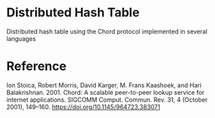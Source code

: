 # Distributed Hash Table
Distributed hash table using the Chord protocol implemented in several languages

# Reference

Ion Stoica, Robert Morris, David Karger, M. Frans Kaashoek, and Hari Balakrishnan. 2001. Chord: A scalable peer-to-peer lookup service for internet applications. SIGCOMM Comput. Commun. Rev. 31, 4 (October 2001), 149–160. https://doi.org/10.1145/964723.383071